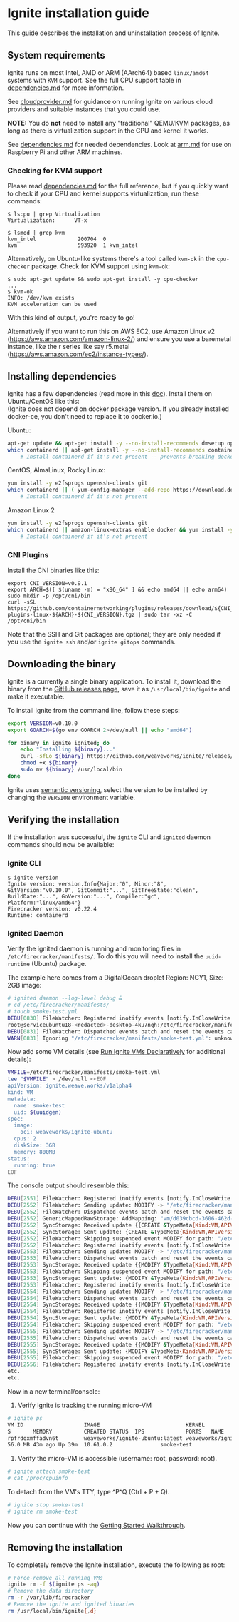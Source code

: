 # Ignite installation guide

This guide describes the installation and uninstallation process of Ignite.

## System requirements

Ignite runs on most Intel, AMD or ARM (AArch64) based `linux/amd64` systems with `KVM` support.
See the full CPU support table in [dependencies.md](dependencies.md) for more information.

See [cloudprovider.md](cloudprovider.md) for guidance on running Ignite on various cloud providers and suitable instances that you could use.

**NOTE:** You do **not** need to install any "traditional" QEMU/KVM packages, as long as
there is virtualization support in the CPU and kernel it works.

See [dependencies.md](dependencies.md) for needed dependencies.
Look at [arm.md](arm.md) for use on Raspberry Pi and other ARM machines.

### Checking for KVM support

Please read [dependencies.md](dependencies.md) for the full reference, but if you quickly want
to check if your CPU and kernel supports virtualization, run these commands:

```console
$ lscpu | grep Virtualization
Virtualization:      VT-x

$ lsmod | grep kvm
kvm_intel             200704  0
kvm                   593920  1 kvm_intel
```

Alternatively, on Ubuntu-like systems there's a tool called `kvm-ok` in the `cpu-checker` package.
Check for KVM support using `kvm-ok`:

```console
$ sudo apt-get update && sudo apt-get install -y cpu-checker
...
$ kvm-ok
INFO: /dev/kvm exists
KVM acceleration can be used
```

With this kind of output, you're ready to go!

Alternatively if you want to run this on AWS EC2, use Amazon Linux v2 (https://aws.amazon.com/amazon-linux-2/) and ensure you use a baremetal instance, like the r series like say r5.metal (https://aws.amazon.com/ec2/instance-types/). 

## Installing dependencies

Ignite has a few dependencies (read more in this [doc](dependencies.md)).
Install them on Ubuntu/CentOS like this:  
(Ignite does not depend on docker package version. If you already installed docker-ce, you don't need to replace it to docker.io.)

Ubuntu:

```bash
apt-get update && apt-get install -y --no-install-recommends dmsetup openssh-client git binutils
which containerd || apt-get install -y --no-install-recommends containerd
    # Install containerd if it's not present -- prevents breaking docker-ce installations
```

CentOS, AlmaLinux, Rocky Linux:

```bash
yum install -y e2fsprogs openssh-clients git
which containerd || ( yum-config-manager --add-repo https://download.docker.com/linux/centos/docker-ce.repo && yum install -y containerd.io )
    # Install containerd if it's not present
```

Amazon Linux 2

```bash
yum install -y e2fsprogs openssh-clients git 
which containerd || amazon-linux-extras enable docker && yum install -y containerd
    # Install containerd if it's not present
```

### CNI Plugins

Install the CNI binaries like this:

```shell
export CNI_VERSION=v0.9.1
export ARCH=$([ $(uname -m) = "x86_64" ] && echo amd64 || echo arm64)
sudo mkdir -p /opt/cni/bin
curl -sSL https://github.com/containernetworking/plugins/releases/download/${CNI_VERSION}/cni-plugins-linux-${ARCH}-${CNI_VERSION}.tgz | sudo tar -xz -C /opt/cni/bin
```

Note that the SSH and Git packages are optional; they are only needed if you use
the `ignite ssh` and/or `ignite gitops` commands.

## Downloading the binary

Ignite is a currently a single binary application. To install it,
download the binary from the [GitHub releases page](https://github.com/weaveworks/ignite/releases),
save it as `/usr/local/bin/ignite` and make it executable.

To install Ignite from the command line, follow these steps:

```bash
export VERSION=v0.10.0
export GOARCH=$(go env GOARCH 2>/dev/null || echo "amd64")

for binary in ignite ignited; do
    echo "Installing ${binary}..."
    curl -sfLo ${binary} https://github.com/weaveworks/ignite/releases/download/${VERSION}/${binary}-${GOARCH}
    chmod +x ${binary}
    sudo mv ${binary} /usr/local/bin
done
```

Ignite uses [semantic versioning](https://semver.org), select the version to be installed
by changing the `VERSION` environment variable.

## Verifying the installation

If the installation was successful, the `ignite` CLI and `ignited` daemon
commands should now be available:

### Ignite CLI

```console
$ ignite version
Ignite version: version.Info{Major:"0", Minor:"8", GitVersion:"v0.10.0", GitCommit:"...", GitTreeState:"clean", BuildDate:"...", GoVersion:"...", Compiler:"gc", Platform:"linux/amd64"}
Firecracker version: v0.22.4
Runtime: containerd
```

### Ignited Daemon

Verify the ignited daemon is running and monitoring files in
`/etc/firecracker/manifests/`.
To do this you will need to install the `uuid-runtime` (Ubuntu) package.

The example here comes from a DigitalOcean droplet Region: NCY1, Size: 2GB image:

```bash
# ignited daemon --log-level debug &
# cd /etc/firecracker/manifests/
# touch smoke-test.yml
DEBU[0830] FileWatcher: Registered inotify events [notify.InCloseWrite: "/etc/firecracker/manifests/smoke-test.yml"] for path "/etc/fire cracker/manifests/smoke-test.yml" 
root@serviceubuntu18-<redacted>-desktop-4ku7nqh:/etc/firecracker/manifests# DEBU[0831] FileWatcher: Sending update: MODIFY -> "/etc/firecracker/manifests/smoke-test.yml" 
DEBU[0831] FileWatcher: Dispatched events batch and reset the events cache 
WARN[0831] Ignoring "/etc/firecracker/manifests/smoke-test.yml": unknown API version "" and/or kind ""
```

Now add some VM details (see [Run Ignite VMs Declaratively](https://ignite.readthedocs.io/en/stable/declarative-config#run-ignite-vms-declaratively)
for additional details):

```bash
VMFILE=/etc/firecracker/manifests/smoke-test.yml
tee "$VMFILE" > /dev/null <<EOF
apiVersion: ignite.weave.works/v1alpha4
kind: VM
metadata:
  name: smoke-test
  uid: $(uuidgen)
spec:
  image:
    oci: weaveworks/ignite-ubuntu
  cpus: 2
  diskSize: 3GB
  memory: 800MB
status:
  running: true
EOF
```

The console output should resemble this:

```bash
DEBU[2551] FileWatcher: Registered inotify events [notify.InCloseWrite: "/etc/firecracker/manifests/smoke-test.yml"] for path "/etc/firecracker/manifests/smoke-test.yml"
DEBU[2552] FileWatcher: Sending update: MODIFY -> "/etc/firecracker/manifests/smoke-test.yml"
DEBU[2552] FileWatcher: Dispatched events batch and reset the events cache
DEBU[2552] GenericMappedRawStorage: AddMapping: "vm/d039cbcd-3606-462d-839e-25ac745cd7c5" -> "/etc/firecracker/manifests/smoke-test.yml"
DEBU[2552] SyncStorage: Received update {{CREATE &TypeMeta{Kind:VM,APIVersion:ignite.weave.works/v1alpha4,}} 0xc0004c7aa0} true
DEBU[2552] SyncStorage: Sent update: {CREATE &TypeMeta{Kind:VM,APIVersion:ignite.weave.works/v1alpha4,}}
DEBU[2552] FileWatcher: Skipping suspended event MODIFY for path: "/etc/firecracker/manifests/smoke-test.yml"
DEBU[2552] FileWatcher: Registered inotify events [notify.InCloseWrite: "/etc/firecracker/manifests/smoke-test.yml"] for path "/etc/firecracker/manifests/smoke-test.yml"
DEBU[2553] FileWatcher: Sending update: MODIFY -> "/etc/firecracker/manifests/smoke-test.yml"
DEBU[2553] FileWatcher: Dispatched events batch and reset the events cache
DEBU[2553] SyncStorage: Received update {{MODIFY &TypeMeta{Kind:VM,APIVersion:ignite.weave.works/v1alpha4,}} 0xc0004c7aa0} true
DEBU[2553] FileWatcher: Skipping suspended event MODIFY for path: "/etc/firecracker/manifests/smoke-test.yml"
DEBU[2553] SyncStorage: Sent update: {MODIFY &TypeMeta{Kind:VM,APIVersion:ignite.weave.works/v1alpha4,}}
DEBU[2553] FileWatcher: Registered inotify events [notify.InCloseWrite: "/etc/firecracker/manifests/smoke-test.yml"] for path "/etc/firecracker/manifests/smoke-test.yml"
DEBU[2554] FileWatcher: Sending update: MODIFY -> "/etc/firecracker/manifests/smoke-test.yml"
DEBU[2554] FileWatcher: Dispatched events batch and reset the events cache
DEBU[2554] SyncStorage: Received update {{MODIFY &TypeMeta{Kind:VM,APIVersion:ignite.weave.works/v1alpha4,}} 0xc0004c7aa0} true
DEBU[2554] FileWatcher: Registered inotify events [notify.InCloseWrite: "/etc/firecracker/manifests/smoke-test.yml"] for path "/etc/firecracker/manifests/smoke-test.yml"
DEBU[2554] SyncStorage: Sent update: {MODIFY &TypeMeta{Kind:VM,APIVersion:ignite.weave.works/v1alpha4,}}
DEBU[2554] FileWatcher: Skipping suspended event MODIFY for path: "/etc/firecracker/manifests/smoke-test.yml"
DEBU[2555] FileWatcher: Sending update: MODIFY -> "/etc/firecracker/manifests/smoke-test.yml"
DEBU[2555] FileWatcher: Dispatched events batch and reset the events cache
DEBU[2555] SyncStorage: Received update {{MODIFY &TypeMeta{Kind:VM,APIVersion:ignite.weave.works/v1alpha4,}} 0xc0004c7aa0} true
DEBU[2555] SyncStorage: Sent update: {MODIFY &TypeMeta{Kind:VM,APIVersion:ignite.weave.works/v1alpha4,}}
DEBU[2555] FileWatcher: Skipping suspended event MODIFY for path: "/etc/firecracker/manifests/smoke-test.yml"
DEBU[2556] FileWatcher: Registered inotify events [notify.InCloseWrite: "/etc/firecracker/manifests/smoke-test.yml"] for path "/etc/firecracker/manifests/smoke-test.yml"
etc.
etc.
```

Now in a new terminal/console:

1. Verify Ignite is tracking the running micro-VM

```bash
# ignite ps
VM ID                   IMAGE                           KERNEL                                  SIZE    CPU
S       MEMORY          CREATED STATUS  IPS             PORTS   NAME
rpfrdqxmffadvn6t        weaveworks/ignite-ubuntu:latest weaveworks/ignite-kernel:5.10.51        1.2 GB  1 4
56.0 MB 43m ago Up 39m  10.61.0.2               smoke-test
```

1. Verify the micro-VM is accessible (username: root, password: root).

```bash
# ignite attach smoke-test
# cat /proc/cpuinfo
```

To detach from the VM's TTY, type ^P^Q (Ctrl + P + Q).

```bash
# ignite stop smoke-test
# ignite rm smoke-test
```

Now you can continue with the [Getting Started Walkthrough](usage.md).

## Removing the installation

To completely remove the Ignite installation, execute the following as root:

```bash
# Force-remove all running VMs
ignite rm -f $(ignite ps -aq)
# Remove the data directory
rm -r /var/lib/firecracker
# Remove the ignite and ignited binaries
rm /usr/local/bin/ignite{,d}
```

